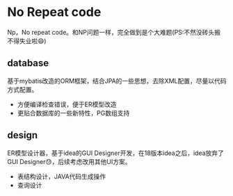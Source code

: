 # No Repeat code
Np，No repeat code。和NP问题一样，完全做到是个大难题(PS:不然没砖头搬不得失业啦😄)

## database
基于mybatis改造的ORM框架，结合JPA的一些思想，去除XML配置，尽量以代码方式配置。  
* 方便编译检查错误，便于ER模型改造
* 更贴合数据库的一些新特性，PG数组支持

## design
ER模型设计器，基于idea的GUI Designer开发，在18版本idea之后，idea放弃了GUI Designer😓，后续考虑改用其他UI方案。
* 表结构设计，JAVA代码生成操作
* 查询设计




